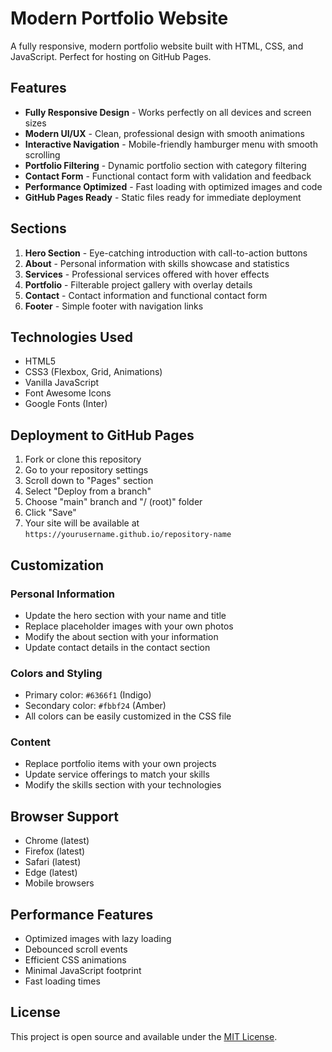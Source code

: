 # Modern Portfolio Website

A fully responsive, modern portfolio website built with HTML, CSS, and JavaScript. Perfect for hosting on GitHub Pages.

## Features

- **Fully Responsive Design** - Works perfectly on all devices and screen sizes
- **Modern UI/UX** - Clean, professional design with smooth animations
- **Interactive Navigation** - Mobile-friendly hamburger menu with smooth scrolling
- **Portfolio Filtering** - Dynamic portfolio section with category filtering
- **Contact Form** - Functional contact form with validation and feedback
- **Performance Optimized** - Fast loading with optimized images and code
- **GitHub Pages Ready** - Static files ready for immediate deployment

## Sections

1. **Hero Section** - Eye-catching introduction with call-to-action buttons
2. **About** - Personal information with skills showcase and statistics
3. **Services** - Professional services offered with hover effects
4. **Portfolio** - Filterable project gallery with overlay details
5. **Contact** - Contact information and functional contact form
6. **Footer** - Simple footer with navigation links

## Technologies Used

- HTML5
- CSS3 (Flexbox, Grid, Animations)
- Vanilla JavaScript
- Font Awesome Icons
- Google Fonts (Inter)

## Deployment to GitHub Pages

1. Fork or clone this repository
2. Go to your repository settings
3. Scroll down to "Pages" section
4. Select "Deploy from a branch"
5. Choose "main" branch and "/ (root)" folder
6. Click "Save"
7. Your site will be available at `https://yourusername.github.io/repository-name`

## Customization

### Personal Information
- Update the hero section with your name and title
- Replace placeholder images with your own photos
- Modify the about section with your information
- Update contact details in the contact section

### Colors and Styling
- Primary color: `#6366f1` (Indigo)
- Secondary color: `#fbbf24` (Amber)
- All colors can be easily customized in the CSS file

### Content
- Replace portfolio items with your own projects
- Update service offerings to match your skills
- Modify the skills section with your technologies

## Browser Support

- Chrome (latest)
- Firefox (latest)
- Safari (latest)
- Edge (latest)
- Mobile browsers

## Performance Features

- Optimized images with lazy loading
- Debounced scroll events
- Efficient CSS animations
- Minimal JavaScript footprint
- Fast loading times

## License

This project is open source and available under the [MIT License](LICENSE).